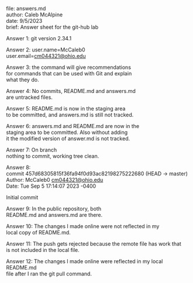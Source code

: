 file: answers.md  
author: Caleb McAlpine  
date: 9/5/2023  
brief: Answer sheet for the git-hub lab  
  
Answer 1: git version 2.34.1  
  
Answer 2:  user.name=McCaleb0  
user.email=cm044321@ohio.edu  
  
Answer 3: the command will give recommendations  
for commands that can be used with Git and explain  
what they do.  
  
Answer 4: No commits, README.md and answers.md  
are untracked files.  
  
Answer 5: README.md is now in the staging area  
to be committed, and answers.md is still not tracked.  
  
Answer 6: answers.md and README.md are now in the  
staging area to be committed. Also without adding  
it the modified version of answer.md is not tracked.   
  
Answer 7: On branch  
nothing to commit, working tree clean.  
  
Answer 8:  
commit 457d68305815f36fa94f0d93ac82198275222680 (HEAD -> master)  
Author: McCaleb0 <cm044321@ohio.edu>  
Date: Tue Sep 5 17:14:07 2023 -0400  
  
Initial commit  
  
Answer 9: In the public repository, both  
README.md and answers.md are there.  
  
Answer 10: The changes I made online were not reflected in my  
local copy of README.md.  
  
Answer 11: The push gets rejected because the remote file has work that  
is not included in the local file.  
  
Answer 12: The changes I made online were reflected in my local README.md  
file after I ran the git pull command.